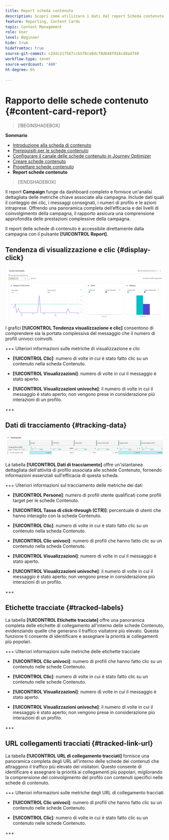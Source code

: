 ```yaml
---
title: Report scheda contenuto
description: Scopri come utilizzare i dati dal report Scheda contenuto
feature: Reporting, Content Cards
topic: Content Management
role: User
level: Beginner
hide: true
hidefromtoc: true
source-git-commit: c24dc217567cc65f8ce0dc79d648f016cd8ad740
workflow-type: tm+mt
source-wordcount: '480'
ht-degree: 6%

---
```


# Rapporto delle schede contenuto {#content-card-report}

>[!BEGINSHADEBOX]

**Sommario**

* [Introduzione alla scheda di contenuto](get-started-content-card.md)
* [Prerequisiti per le schede contenuto](content-card-configuration-prereq.md)
* [Configurare il canale delle schede contenuto in Journey Optimizer](content-card-configuration.md)
* [Creare schede contenuto](create-content-card.md)
* [Progettare schede contenuto](design-content-card.md)
* **Report schede contenuto**

>[!ENDSHADEBOX]

Il report **Campaign** funge da dashboard completo e fornisce un&#39;analisi dettagliata delle metriche chiave associate alla campagna. Include dati quali il conteggio dei clic, i messaggi consegnati, i numeri di profilo e le azioni intraprese. Offrendo una panoramica completa dell’efficacia e dei livelli di coinvolgimento della campagna, il rapporto assicura una comprensione approfondita delle prestazioni complessive della campagna.

Il report delle schede di contenuto è accessibile direttamente dalla campagna con il pulsante **[!UICONTROL Report]**.

## Tendenza di visualizzazione e clic {#display-click}

![](assets/content-card-report-1.png)

I grafici **[!UICONTROL Tendenza visualizzazione e clic]** consentono di comprendere sia la portata complessiva del messaggio che il numero di profili univoci coinvolti.

+++ Ulteriori informazioni sulle metriche di visualizzazione e clic

* **[!UICONTROL Clic]**: numero di volte in cui è stato fatto clic su un contenuto nella scheda Contenuto.

* **[!UICONTROL Visualizzazioni]**: numero di volte in cui il messaggio è stato aperto.

* **[!UICONTROL Visualizzazioni univoche]**: il numero di volte in cui il messaggio è stato aperto; non vengono prese in considerazione più interazioni di un profilo.

+++

## Dati di tracciamento {#tracking-data}

![](assets/content-card-report-2.png)

La tabella **[!UICONTROL Dati di tracciamento]** offre un&#39;istantanea dettagliata dell&#39;attività di profilo associata alle schede Contenuto, fornendo informazioni essenziali sull&#39;efficacia di questa scheda.

+++ Ulteriori informazioni sul tracciamento delle metriche dei dati

* **[!UICONTROL Persone]**: numero di profili utente qualificati come profili target per le schede Contenuto.

* **[!UICONTROL Tasso di click-through (CTR)]**: percentuale di utenti che hanno interagito con la scheda Contenuto.

* **[!UICONTROL Clic]**: numero di volte in cui è stato fatto clic su un contenuto nella scheda Contenuto.

* **[!UICONTROL Clic univoci]**: numero di profili che hanno fatto clic su un contenuto nella scheda Contenuto.

* **[!UICONTROL Visualizzazioni]**: numero di volte in cui il messaggio è stato aperto.

* **[!UICONTROL Visualizzazioni univoche]**: il numero di volte in cui il messaggio è stato aperto; non vengono prese in considerazione più interazioni di un profilo.

+++

## Etichette tracciate {#tracked-labels}

La tabella **[!UICONTROL Etichette tracciate]** offre una panoramica completa delle etichette di collegamento all&#39;interno delle schede Contenuto, evidenziando quelle che generano il traffico visitatore più elevato. Questa funzione ti consente di identificare e assegnare la priorità ai collegamenti più popolari.

+++ Ulteriori informazioni sulle metriche delle etichette tracciate

* **[!UICONTROL Clic univoci]**: numero di profili che hanno fatto clic su un contenuto nelle schede Contenuto.

* **[!UICONTROL Clic]**: numero di volte in cui è stato fatto clic su un contenuto nelle schede Contenuto.

* **[!UICONTROL Visualizzazioni]**: numero di volte in cui il messaggio è stato aperto.

* **[!UICONTROL Visualizzazioni univoche]**: il numero di volte in cui il messaggio è stato aperto; non vengono prese in considerazione più interazioni di un profilo.

+++

## URL collegamenti tracciati {#tracked-link-url}

La tabella **[!UICONTROL URL di collegamento tracciati]** fornisce una panoramica completa degli URL all&#39;interno delle schede dei contenuti che attraggono il traffico più elevato dei visitatori. Questo consente di identificare e assegnare la priorità ai collegamenti più popolari, migliorando la comprensione del coinvolgimento del profilo con contenuti specifici nelle schede di contenuto.

+++ Ulteriori informazioni sulle metriche degli URL di collegamento tracciati

* **[!UICONTROL Clic univoci]**: numero di profili che hanno fatto clic su un contenuto nelle schede Contenuto.

* **[!UICONTROL Clic]**: numero di volte in cui è stato fatto clic su un contenuto nelle schede Contenuto.

+++
